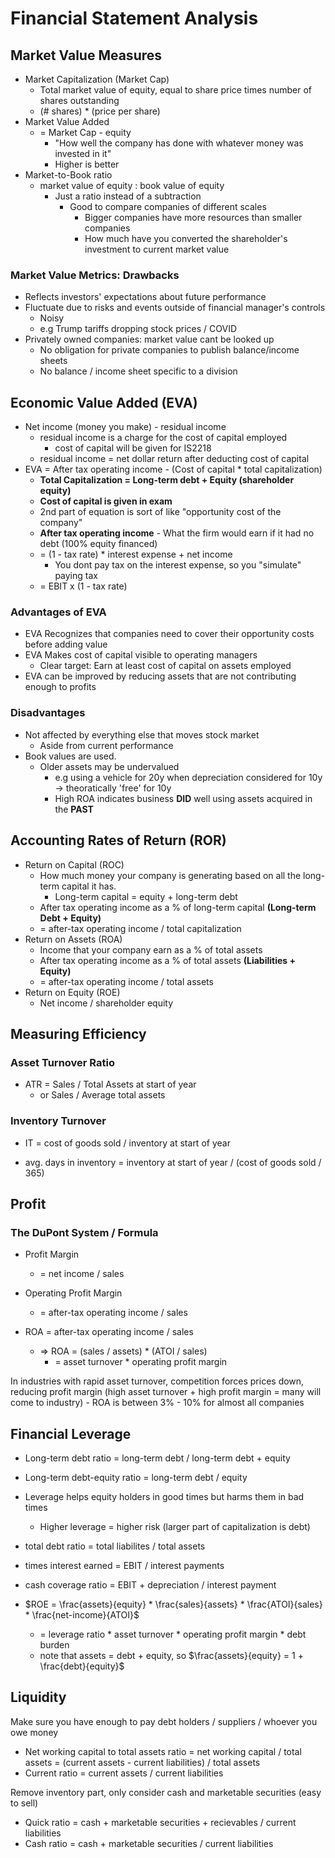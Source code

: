 # Financial Statement Analysis

## Market Value Measures

- Market Capitalization (Market Cap)
    - Total market value of equity, equal to share price times number of shares outstanding
    - (\# shares) * (price per share)
- Market Value Added
    - = Market Cap - equity
        - "How well the company has done with whatever money was invested in it"
        - Higher is better
- Market-to-Book ratio
    - market value of equity : book value of equity
        - Just a ratio instead of a subtraction
            - Good to compare companies of different scales
                - Bigger companies have more resources than smaller companies 
                - How much have you converted the shareholder's investment to current market value

### Market Value Metrics: Drawbacks

- Reflects investors' expectations about future performance
- Fluctuate due to risks and events outside of financial manager's controls
    - Noisy
    - e.g Trump tariffs dropping stock prices / COVID
- Privately owned companies: market value cant be looked up
    - No obligation for private companies to publish balance/income sheets
    - No balance / income sheet specific to a division

## Economic Value Added (EVA)

- Net income (money you make) - residual income
    - residual income is a charge for the cost of capital employed
        - cost of capital will be given for IS2218
    - residual income = net dollar return after deducting cost of capital
- EVA = After tax operating income - (Cost of capital * total capitalization)
    - **Total Capitalization = Long-term debt + Equity (shareholder equity)**
    - **Cost of capital is given in exam** 
    - 2nd part of equation is sort of like "opportunity cost of the company"
    - **After tax operating income** - What the firm would earn if it had no debt (100% equity financed)
    - = (1 - tax rate) * interest expense + net income
        - You dont pay tax on the interest expense, so you "simulate" paying tax
    - = EBIT x (1 - tax rate)

### Advantages of EVA
- EVA Recognizes that companies need to cover their opportunity costs before adding value
- EVA Makes cost of capital visible to operating managers
    - Clear target: Earn at least cost of capital on assets employed
- EVA can be improved by reducing assets that are not contributing enough to profits

### Disadvantages
- Not affected by everything else that moves stock market
    - Aside from current performance
- Book values are used.
    - Older assets may be undervalued
        - e.g using a vehicle for 20y when depreciation considered for 10y -> theoratically 'free' for 10y
        - High ROA indicates business **DID** well using assets acquired in the **PAST**

## Accounting Rates of Return (ROR)
- Return on Capital (ROC)
    - How much money your company is generating based on all the long-term capital it has.
        - Long-term capital = equity + long-term debt
    - After tax operating income as a % of long-term capital **(Long-term Debt + Equity)**
    - = after-tax operating income / total capitalization
- Return on Assets (ROA)
    - Income that your company earn as a % of total assets
    - After tax operating income as a % of total assets **(Liabilities + Equity)**
    - = after-tax operating income / total assets
- Return on Equity (ROE)
    - Net income / shareholder equity


## Measuring Efficiency

### Asset Turnover Ratio

- ATR = Sales / Total Assets at start of year
    - or Sales / Average total assets

### Inventory Turnover
- IT = cost of goods sold / inventory at start of year

- avg. days in inventory = inventory at start of year / (cost of goods sold / 365)


## Profit

### The DuPont System / Formula

- Profit Margin
    - = net income / sales

- Operating Profit Margin
    - = after-tax operating income / sales

- ROA = after-tax operating income / sales
    - => ROA = (sales / assets) * (ATOI / sales)
        - = asset turnover * operating profit margin

In industries with rapid asset turnover, competition forces prices down, reducing profit margin (high asset turnover + high profit margin = many will come to industry)
    - ROA is between 3% - 10% for almost all companies

## Financial Leverage

- Long-term debt ratio = long-term debt / long-term debt + equity
- Long-term debt-equity ratio = long-term debt / equity
- Leverage helps equity holders in good times but harms them in bad times
    - Higher leverage = higher risk (larger part of capitalization is debt)

- total debt ratio = total liabilites / total assets
- times interest earned = EBIT / interest payments
- cash coverage ratio = EBIT + depreciation / interest payment

- $ROE = \frac{assets}{equity} * \frac{sales}{assets} * \frac{ATOI}{sales} * \frac{net-income}{ATOI}$
    - = leverage ratio * asset turnover * operating profit margin * debt burden
    - note that assets = debt + equity, so $\frac{assets}{equity} = 1 + \frac{debt}{equity}$


## Liquidity
Make sure you have enough to pay debt holders / suppliers / whoever you owe money
- Net working capital to total assets ratio = net working capital / total assets = (current assets - current liabilities) / total assets
- Current ratio = current assets / current liabilities

Remove inventory part, only consider cash and marketable securities (easy to sell)
- Quick ratio = cash + marketable securities + recievables / current liabilities
- Cash ratio = cash + marketable securities / current liabilities
